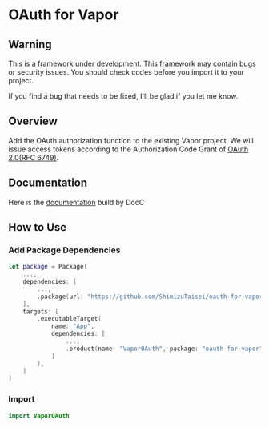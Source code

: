 # OAuth for Vapor
## Warning
This is a framework under development. This framework may contain bugs or security issues.
You should check codes before you import it to your project.

If you find a bug that needs to be fixed, I'll be glad if you let me know.

## Overview
Add the OAuth authorization function to the existing Vapor project. We will issue access tokens according to the Authorization Code Grant of [OAuth 2.0(RFC 6749)](https://datatracker.ietf.org/doc/html/rfc6749).

## Documentation
Here is the [documentation](https://shimizutaisei.github.io/oauth-for-vapor/documentation/vaporoauth) build by DocC

## How to Use
### Add Package Dependencies
```swift:Package.swift
let package = Package(
    ...,
    dependencies: [        
        ...,
        .package(url: "https://github.com/ShimizuTaisei/oauth-for-vapor.git", branch: "main")
    ],
    targets: [
        .executableTarget(
            name: "App",
            dependencies: [
                ...,
                .product(name: "VaporOAuth", package: "oauth-for-vapor"),
            ]
        ),
    ]
)
```

### Import
```swift:ImportExample.swift
import VaporOAuth
```
